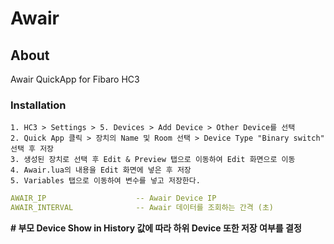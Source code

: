# Awair
## About
Awair QuickApp for Fibaro HC3

### Installation
    1. HC3 > Settings > 5. Devices > Add Device > Other Device를 선택
    2. Quick App 클릭 > 장치의 Name 및 Room 선택 > Device Type "Binary switch" 선택 후 저장
    3. 생성된 장치로 선택 후 Edit & Preview 탭으로 이동하여 Edit 화면으로 이동
    4. Awair.lua의 내용을 Edit 화면에 넣은 후 저장
    5. Variables 탭으로 이동하여 변수를 넣고 저장한다.
    
```yaml
AWAIR_IP                    -- Awair Device IP
AWAIR_INTERVAL              -- Awair 데이터를 조회하는 간격 (초)
```

**# 부모 Device Show in History 값에 따라 하위 Device 또한 저장 여부를 결정**